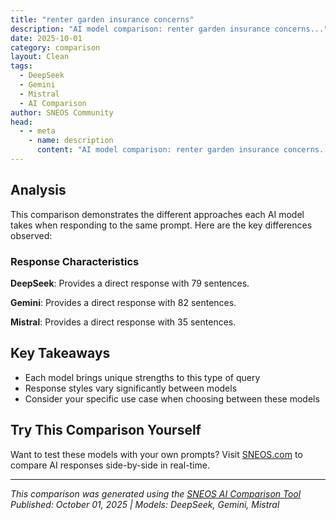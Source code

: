 ```yaml
---
title: "renter garden insurance concerns"
description: "AI model comparison: renter garden insurance concerns..."
date: 2025-10-01
category: comparison
layout: Clean
tags:
  - DeepSeek
  - Gemini
  - Mistral
  - AI Comparison
author: SNEOS Community
head:
  - - meta
    - name: description
      content: "AI model comparison: renter garden insurance concerns..."
---
```


<ChatComparison
  title="renter garden insurance concerns"
  prompt="renter garden insurance concerns"
  :responses='{
    "DeepSeek": "Of course. Renter\u0027s garden insurance is a common area of concern, as it sits in a gray area between standard renter\u0027s insurance and homeowner\u0027s landscaping coverage. Let\u0027s break down the key concerns and what you, as a renter, need to know.\n\n### The Core Principle: \u0022Your Stuff\u0022 vs. \u0022The Landlord\u0027s Property\u0022\n\nThis is the most important concept to understand. Renter\u0027s insurance is designed to cover **your personal property** and provide **personal liability** protection. The landlord\u0027s insurance covers the **physical structure** (the building itself).\n\nSo, where does your garden fit?\n\n---\n\n### Common Renter Garden Insurance Concerns \u0026 The Reality\n\n#### 1. Concern: \u0022If a storm destroys my container garden, will my renter\u0027s insurance pay for it?\u0022\n*   **Answer: Probably Yes.**\n    *   Potted plants, hanging baskets, and container gardens are generally considered **your personal property**. If they are damaged by a covered peril like fire, lightning, windstorm, or hail, your renter\u0027s insurance should cover them, up to your personal property limit.\n    *   **Important Check:** Look at your policy for any special sub-limits for \u0022plants, trees, and shrubs.\u0022 There is often a cap (e.g., $500 or $1,000) on how much the policy will pay for landscaping, even if it\u0027s in containers.\n\n#### 2. Concern: \u0022What about the plants I put in the ground in my rented yard?\u0022\n*   **Answer: This is the Trickiest Area. Likely No for the plants themselves.**\n    *   Once you plant something in the ground, it often becomes a \u0022permanent fixture\u0022 and is legally considered part of the **landlord\u0027s property**. Your renter\u0027s insurance is not designed to cover the landlord\u0027s landscaping.\n    *   If a tree you planted is struck by lightning and dies, your landlord\u0027s property insurance would be responsible, not yours. However, they are under no obligation to replace it with the same plant, or to replace it at all.\n\n#### 3. Concern: \u0022If a tree in the yard (the landlord\u0027s tree) falls and damages my personal property, who pays?\u0022\n*   **Answer: Your Renter\u0027s Insurance.**\n    *   This is a classic example of how renter\u0027s insurance works. The tree is the landlord\u0027s property, but the damage to **your** belongings (e.g., your patio furniture, grill, or bicycle) is covered under the personal property section of **your** renter\u0027s policy.\n\n#### 4. Concern: \u0022If a visitor trips over a garden hose or a raised bed I built and sues me, am I covered?\u0022\n*   **Answer: Yes, this is a key reason to have renter\u0027s insurance.**\n    *   Your renter\u0027s policy includes **personal liability coverage**. This protects you if you are found legally responsible for someone else\u0027s injury or damage to their property. A trip-and-fall in your rented garden is a common scenario where this coverage would apply.\n\n#### 5. Concern: \u0022My garden tools were stolen from my shed. Are they covered?\u0022\n*   **Answer: Yes.**\n    *   Lawnmowers, trimmers, trowels, hoses, and other gardening tools are unequivocally your personal property. If they are stolen, your renter\u0027s insurance will cover them, subject to your policy\u0027s deductible.\n\n---\n\n### Action Plan: How to Protect Your Rented Garden\n\n1.  **Read Your Renter\u0027s Insurance Policy Carefully.**\n    *   Look for the section on \u0022Personal Property\u0022 and find the sub-limit for \u0022Plants, Trees, and Shrubs.\u0022 Know exactly how much coverage you have for your container plants.\n\n2.  **Talk to Your Landlord.**\n    *   Have a clear conversation. Ask:\n        *   \u0022Who is responsible for maintaining the existing trees and shrubs?\u0022\n        *   \u0022Am I allowed to plant in the ground? If so, what happens to those plants if they are damaged or when I move out?\u0022\n        *   Get any special agreements in writing as an addendum to your lease.\n\n3.  **Talk to Your Insurance Agent.**\n    *   Don\u0027t guess! Call your insurance provider and explain your situation.\n    *   \u0022I have about $2,000 worth of container plants on my patio and have invested in gardening equipment. Does my current policy adequately cover this?\u0022\n    *   Ask if you need to add a \u0022scheduled personal property\u0022 rider for high-value items like an expensive grill or specialty tools.\n\n4.  **Focus Your Investment and Mitigate Risk.**\n    *   **Prioritize Container Gardening:** Since containers are more clearly \u0022your property,\u0022 focus your most valuable plants here.\n    *   **Keep Receipts:** For expensive plants, tools, and furniture, keep a folder of receipts and take photos of your garden setup. This will be invaluable if you need to file a claim.\n    *   **Practice Good Safety:** Keep pathways clear, secure hoses, and ensure your gardening doesn\u0027t create a hazard (e.g., unstable trellises). This helps prevent liability claims.\n\n### Summary Table for Quick Reference\n\n| Scenario | Typically Covered By | Key Takeaway |\n| :--- | :--- | :--- |\n| **Potted plants damaged by storm** | **Your Renter\u0027s Insurance** | Check for \u0022plants\u0022 sub-limit in your policy. |\n| **In-ground plants you planted die** | **Landlord\u0027s Insurance** (for the property) | The plants are likely now the landlord\u0027s property. |\n| **Your garden tools are stolen** | **Your Renter\u0027s Insurance** | They are your personal property. |\n| **Visitor trips and is injured** | **Your Renter\u0027s Insurance** (Liability) | A core reason to have a policy. |\n| **Landlord\u0027s tree falls on your stuff** | **Your Renter\u0027s Insurance** | Covers damage to your property, not the tree. |\n\n**Final Word:** Renter\u0027s insurance is crucial for any renter with a garden, but its primary role is to protect **your movable property and your liability**. For anything permanently attached to the land, the responsibility typically falls to the landlord. **When in doubt, communicate\u2014with both your landlord and your insurance agent.**",
    "Gemini": "Okay, let\u0027s break down renter\u0027s insurance and gardening, addressing potential concerns and how to navigate them.\n\n**Key Areas of Concern for Renters Gardening and Insurance:**\n\n1.  **Liability Coverage:**\n    *   **The Worry:**  What if someone gets injured in my garden?  A neighbor trips over a hose, a visitor gets stung by a bee, or a child eats something poisonous.\n    *   **How Insurance Helps:**  The liability portion of your renter\u0027s insurance is crucial here. It covers you if you\u0027re found legally responsible for bodily injury or property damage to others.  This can help pay for medical bills, legal fees, and settlements.\n    *   **Things to Consider:**\n        *   **Coverage Limits:** Make sure your liability coverage limit is high enough to adequately protect you.  $300,000 - $500,000 is often recommended, but assess your own risk.\n        *   **Specific Exclusions:** Read your policy carefully. Some policies might have exclusions related to certain activities or hazards.  For example, if you\u0027re running a commercial gardening operation (selling produce), your renter\u0027s insurance likely *won\u0027t* cover that.\n        *   **\u0022Attractive Nuisance\u0022:**  If you have features like a pond, decorative structure, that could be considered an \u0022attractive nuisance\u0022 (something that could lure children and create a hazard), discuss this with your insurance agent.\n2.  **Damage to the Property (Landlord\u0027s Property):**\n    *   **The Worry:** What if my gardening activities damage the rental property? I damage the lawn, I mess up the flowerbeds, or I build something without permission that needs to be removed.\n    *   **How Insurance Helps (Sometimes, but Usually Doesn\u0027t):** Renter\u0027s insurance *generally* doesn\u0027t cover damage you cause to the *landlord\u0027s* property.  This is where your lease agreement is extremely important.\n    *   **Things to Consider:**\n        *   **Lease Agreement:**  Your lease will likely outline what you\u0027re allowed to do with the property, including gardening.  Violating the lease could lead to eviction and potential liability for damages.\n        *   **Landlord Approval:** Always get written permission from your landlord *before* making any significant changes to the landscaping.\n        *   **Security Deposit:**  The landlord will likely use your security deposit to cover any damage you cause to the property beyond normal wear and tear.\n        *   **Your Own Negligence:**  If you accidentally damage the property (e.g., puncture a water line while digging), your renter\u0027s insurance *might* cover it under certain circumstances, but it\u0027s not guaranteed.  It depends on the policy wording and the specific situation.\n3.  **Damage to Your Own Gardening Equipment/Plants:**\n    *   **The Worry:**  What if my gardening tools, plants, or raised beds are stolen or damaged by a covered peril (fire, wind, vandalism)?\n    *   **How Insurance Helps:**  The \u0022personal property\u0022 coverage in your renter\u0027s insurance policy covers your belongings, including gardening equipment and supplies.  Plants are a gray area and may or may not be covered.\n    *   **Things to Consider:**\n        *   **Coverage Limits:**  Make sure your personal property coverage is sufficient to replace your gardening tools and supplies if they\u0027re lost or damaged.\n        *   **Deductible:**  Remember that you\u0027ll have to pay your deductible before your insurance kicks in.\n        *   **Replacement Cost vs. Actual Cash Value:**  Policies typically offer either \u0022replacement cost\u0022 (the cost to buy new items) or \u0022actual cash value\u0022 (replacement cost minus depreciation).  Replacement cost is generally better.\n        *   **Specific Exclusions:** Some policies may exclude outdoor plants or have limitations on coverage for them.  Read the fine print.  Damage from pests or disease is almost never covered.\n        *   **Documentation:** Keep an inventory of your gardening tools and supplies, with photos and receipts if possible.  This will make it easier to file a claim.\n4.  **Specific Scenarios and Questions to Ask Your Insurance Agent:**\n    *   **Beekeeping:**  If you\u0027re keeping bees (even a small hive), this significantly increases your liability risk.  Most standard renter\u0027s insurance policies *will not* cover beekeeping.  You\u0027ll likely need a separate beekeeping liability policy. Disclose this to your agent.\n    *   **Composting:**  While generally low-risk, ask about potential liability if someone is injured due to your compost (e.g., slipping on a wet pile).\n    *   **Raised Beds/Structures:**  If you build raised beds or other structures, make sure they\u0027re removable and don\u0027t damage the underlying property.  Clarify with your landlord about any restrictions. If your landlord approves permanent structures built by you, get it in writing!\n    *   **Watering and Drainage:**  Be mindful of water usage and drainage.  Excessive watering that damages the property or a neighbor\u0027s property could lead to liability.\n    *   **Pesticide Use:** If you use pesticides, herbicides, or fertilizers, follow all safety guidelines and label instructions.  Misuse could lead to liability if someone is harmed.\n    *   **Selling Produce:**  If you\u0027re selling produce from your garden, even on a small scale, this could be considered a business activity, and your renter\u0027s insurance likely won\u0027t cover it.  You may need a business liability policy.\n5. **Landlord\u0027s Insurance:**\n  *   **Understanding their coverage:** While you have your renter\u0027s insurance, your landlord has their own property insurance. Knowing the basics of their coverage can help.\n  *   **What it covers:** Landlord\u0027s insurance generally covers the building structure, not your belongings. It can cover damage caused by perils like fire, wind, or water.\n  *   **Impact on your coverage:** In some instances, if a peril damages both the property and your belongings, the landlord\u0027s insurance might cover repairs to the building, while your renter\u0027s insurance covers your damaged belongings.\n\n**Steps to Take:**\n\n1.  **Read Your Lease Agreement Carefully:** Understand what you are and are not allowed to do on the property.\n2.  **Communicate with Your Landlord:** Get written permission for any significant gardening activities.\n3.  **Review Your Renter\u0027s Insurance Policy:**  Pay close attention to the liability and personal property coverage sections.\n4.  **Talk to Your Insurance Agent:**  Discuss your gardening plans and any specific concerns you have.  Ask about potential exclusions or limitations in your policy.\n5.  **Document Everything:** Keep photos and records of your gardening activities, any damage, and any communication with your landlord.\n6.  **Practice Safe Gardening:** Take precautions to prevent accidents and injuries.\n7. **Consider an Umbrella Policy:** If you engage in high-risk gardening activities, or just want extra liability protection, consider purchasing an umbrella policy. These policies provide an extra layer of liability coverage beyond your renter\u0027s insurance limits.\n\nBy taking these steps, you can minimize your risks and enjoy your renter\u0027s garden with greater peace of mind. Remember that insurance policies can vary, so it\u0027s always best to consult with your insurance agent to get personalized advice. Good luck with your gardening!\n",
    "Mistral": "When considering insurance for a renter\u0027s garden, there are several key concerns to address. Here are some important points to keep in mind:\n\n### 1. **Coverage for Plants and Gardening Equipment**\n   - **Plants and Trees**: Standard renter\u0027s insurance policies typically do not cover damage to plants, trees, or landscaping. You may need to look for specialized coverage or endorsements.\n   - **Gardening Equipment**: Tools, pots, and other gardening equipment may be covered under personal property coverage in a renter\u0027s insurance policy. Ensure you have an inventory and documentation of these items.\n\n### 2. **Liability Coverage**\n   - **Injuries**: If someone is injured in your garden, liability coverage can help protect you from lawsuits. Ensure your policy includes liability coverage for accidents that occur on the property.\n   - **Property Damage**: Liability coverage can also protect you if your gardening activities cause damage to the rental property or neighboring properties.\n\n### 3. **Renter\u0027s Responsibilities**\n   - **Lease Agreement**: Review your lease agreement to understand your responsibilities regarding the garden. Some landlords may have specific rules about gardening activities.\n   - **Maintenance**: Ensure you are maintaining the garden properly to avoid any potential issues that could lead to insurance claims.\n\n### 4. **Natural Disasters and Weather Events**\n   - **Weather Damage**: Check if your policy covers damage from natural disasters such as storms, floods, or hail. You may need additional coverage for specific types of weather events.\n   - **Pest and Disease**: Damage from pests or diseases is generally not covered by standard renter\u0027s insurance. You may need to look into specialized coverage or endorsements.\n\n### 5. **Documentation and Inventory**\n   - **Photographs and Receipts**: Keep detailed records of your garden, including photographs and receipts for any plants, tools, or equipment. This can be crucial for making a claim.\n   - **Valuation**: Have an idea of the value of your garden and equipment. This can help in determining the appropriate level of coverage.\n\n### 6. **Communication with Landlord**\n   - **Approval**: Ensure you have the landlord\u0027s approval for any significant gardening projects. This can help avoid disputes and ensure that any necessary repairs or maintenance are addressed.\n   - **Shared Responsibility**: Clarify with your landlord who is responsible for what in terms of garden maintenance and insurance coverage.\n\n### 7. **Additional Coverage Options**\n   - **Endorsements**: Some insurance companies offer endorsements that can extend coverage to include gardens and landscaping.\n   - **Umbrella Policy**: Consider an umbrella policy for additional liability coverage, especially if you have a large or complex garden.\n\n### 8. **Regular Reviews**\n   - **Policy Review**: Regularly review your insurance policy to ensure it still meets your needs, especially if you make significant changes to your garden.\n   - **Market Changes**: Stay updated on any changes in the insurance market that might affect your coverage options.\n\nBy addressing these concerns, you can ensure that your garden is adequately protected and that you are prepared for any potential issues that may arise."
  }'
  published-date="18:05"
/>

## Analysis

This comparison demonstrates the different approaches each AI model takes when responding to the same prompt. Here are the key differences observed:

### Response Characteristics

**DeepSeek**: Provides a direct response with 79 sentences. 

**Gemini**: Provides a direct response with 82 sentences. 

**Mistral**: Provides a direct response with 35 sentences. 

## Key Takeaways

- Each model brings unique strengths to this type of query
- Response styles vary significantly between models
- Consider your specific use case when choosing between these models

## Try This Comparison Yourself

Want to test these models with your own prompts? Visit [SNEOS.com](https://sneos.com) to compare AI responses side-by-side in real-time.

---

*This comparison was generated using the [SNEOS AI Comparison Tool](https://sneos.com)*
*Published: October 01, 2025 | Models: DeepSeek, Gemini, Mistral*
